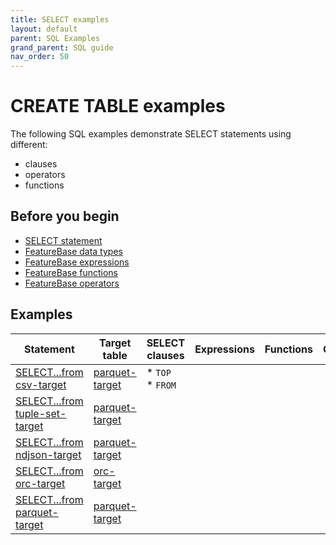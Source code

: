 ```yaml
---
title: SELECT examples
layout: default
parent: SQL Examples
grand_parent: SQL guide
nav_order: 50
---
```


# CREATE TABLE examples

The following SQL examples demonstrate SELECT statements using different:
* clauses
* operators
* functions

## Before you begin

* [SELECT statement](/docs/sql-guide/statements/statement-select)
* [FeatureBase data types](/docs/sql-guide/data-types/data-types-home)
* [FeatureBase expressions](/docs/sql-guide/data-types/expressions-home)
* [FeatureBase functions](/docs/sql-guide/data-types/functions-home)
* [FeatureBase operators](/docs/sql-guide/data-types/operators-home)

## Examples

| Statement | Target table | SELECT clauses | Expressions | Functions | Operators|
|---|---|---|---|---|---|
| [SELECT...from csv-target](/docs/sql-guide/examples/sql-eg-select/sql-eg-select-csv-target) | [parquet-target](/docs/sql-guide/examples/sql-eg-insert/sql-eg-insert-bulk-csv-target) | * `TOP`<br/>* `FROM` |  |  |
| [SELECT...from tuple-set-target](/docs/sql-guide/examples/sql-eg-select/sql-eg-select-tuple-set-target) | [parquet-target](/docs/sql-guide/examples/sql-eg-insert/sql-eg-insert-bulk-csv-target) |  |  |  |
| [SELECT...from ndjson-target](/docs/sql-guide/examples/sql-eg-select/sql-eg-select-ndjson-target) | [parquet-target](/docs/sql-guide/examples/sql-eg-insert/sql-eg-insert-bulk-ndjson-target) | |  |  |
| [SELECT...from orc-target](/docs/sql-guide/examples/sql-eg-select/sql-eg-select-orc-target) | [orc-target](/docs/sql-guide/examples/sql-eg-insert/sql-eg-insert-bulk-orc-target) |  |  |  |
| [SELECT...from parquet-target](/docs/sql-guide/examples/sql-eg-select/sql-eg-select-parquet-target) | [parquet-target](/docs/sql-guide/examples/sql-eg-insert/sql-eg-insert-bulk-parquet-target) |  |  |  |
